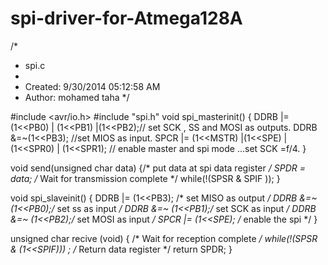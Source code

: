 spi-driver-for-Atmega128A
=========================
/*
 * spi.c
 *
 * Created: 9/30/2014 05:12:58 AM
 *  Author: mohamed taha
 */ 

#include <avr/io.h>
#include "spi.h"
 void spi_masterinit()
 {
	 DDRB |= (1<<PB0) | (1<<PB1) |(1<<PB2);// set SCK , SS and MOSI as outputs.
	 DDRB &=~(1<<PB3); //set MIOS as input.
	 SPCR |= (1<<MSTR) |(1<<SPE) | (1<<SPR0) | (1<<SPR1); // enable master and spi mode ...set SCK =f/4.
 }
 
 void send(unsigned char data)
 {/* put data at spi data register */
	 SPDR = data;
  /*  Wait for transmission complete */ 
	 while(!(SPSR & SPIF ));
 }
 
 void spi_slaveinit()
 {
	 DDRB |= (1<<PB3); /* set MISO as output */
	 DDRB &=~ (1<<PB0);/* set ss as input */
	 DDRB &=~ (1<<PB1);/* set SCK as input */
	 DDRB &=~ (1<<PB2);/* set MOSI as input */
	 SPCR |= (1<<SPE); /* enable the spi */
 }
 
 unsigned char recive (void)
 {
	 /* Wait for reception complete */
	 while(!(SPSR & (1<<SPIF)))
	 ;
	 /* Return data register */
	 return SPDR;
 }
